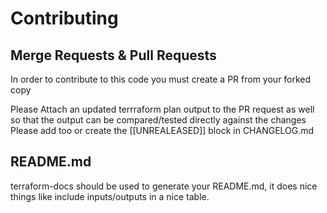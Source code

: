 # Contributing

## Merge Requests & Pull Requests

In order to contribute to this code you must create a PR from your forked copy

Please Attach an updated terrraform plan output to the PR request as well so that the output can be compared/tested directly against the changes
Please add too or create the [[UNREALEASED]] block in CHANGELOG.md

## README.md

terraform-docs should be used to generate your README.md, it does nice things like include inputs/outputs in a nice table.
